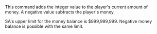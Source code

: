 This command adds the integer value to the player's current amount of money. A negative value subtracts the player's money. 

SA's upper limit for the money balance is $999,999,999. Negative money balance is possible with the same limit.
